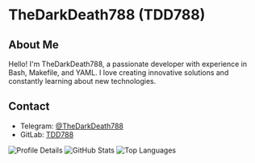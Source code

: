 <!DOCTYPE html>
<html lang="en">
<head>
  <meta charset="UTF-8">
  <meta name="viewport" content="width=device-width, initial-scale=1.0">
</head>
<body>
  <h1>TheDarkDeath788 (TDD788)</h1>

  <h2>About Me</h2>
  <p>Hello! I'm TheDarkDeath788, a passionate developer with experience in Bash, Makefile, and YAML. I love creating innovative solutions and constantly learning about new technologies.</p>

  <h2>Contact</h2>
  <ul>
    <li>Telegram: <a href="https://t.me/TheDarkDeath788">@TheDarkDeath788</a></li>
    <li>GitLab: <a href="https://gitlab.com/TheDarkDeath788">TDD788</a></li>
  </ul>

  <picture>
    <source media="(prefers-color-scheme: dark)" srcset="http://github-profile-summary-cards.vercel.app/api/cards/profile-details?username=TDD788&theme=dark">
    <img src="http://github-profile-summary-cards.vercel.app/api/cards/profile-details?username=TDD788&theme=minimal" alt="Profile Details">
  </picture>
  
  <picture>
    <source media="(prefers-color-scheme: dark)" srcset="http://github-profile-summary-cards.vercel.app/api/cards/stats?username=TDD788&theme=dark">
    <img src="http://github-profile-summary-cards.vercel.app/api/cards/stats?username=TDD788&theme=minimal" alt="GitHub Stats">
  </picture>

  <picture>
    <source media="(prefers-color-scheme: dark)" srcset="http://github-profile-summary-cards.vercel.app/api/cards/repos-per-language?username=TDD788&theme=dark">
    <img src="http://github-profile-summary-cards.vercel.app/api/cards/repos-per-language?username=TDD788&theme=minimal" alt="Top Languages">
  </picture>
</body>
</html>
